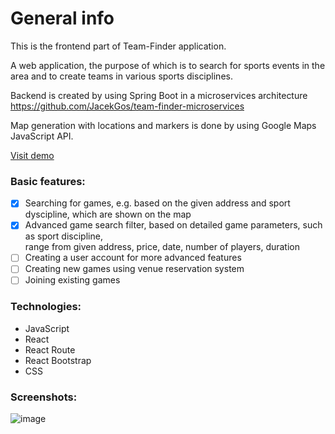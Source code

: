 # General info

This is the frontend part of Team-Finder application.

A web application, the purpose of which is to search for sports events in the area
and to create teams in various sports disciplines.

Backend is created by using Spring Boot in a microservices architecture </br>
https://github.com/JacekGos/team-finder-microservices

Map generation with locations and markers is done by using Google Maps JavaScript API.

<a href="https://jacekgos.github.io/team-finder-ui/">Visit demo</a>

<h3 align="left">Basic features:</h3>

- [x] Searching for games, e.g. based on the given address and sport dyscipline, which are shown on the map
- [x] Advanced game search filter, based on detailed game parameters, such as sport discipline,<br>
  range from given address, price, date, number of players, duration
- [ ] Creating a user account for more advanced features
- [ ] Creating new games using venue reservation system
- [ ] Joining existing games

<h3 align="left">Technologies:</h3>

- JavaScript
- React
- React Route
- React Bootstrap
- CSS

<h3 align="left">Screenshots:</h3>

![image](https://github.com/JacekGos/team-finder-ui/assets/46130249/bc1f9004-8a7c-4b19-834d-edee8d7b4bee)


